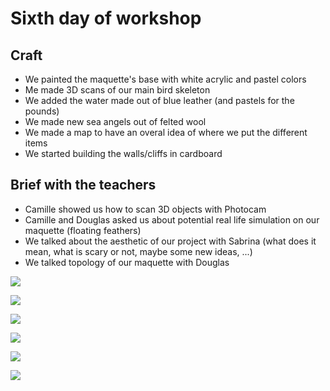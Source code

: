 # Sixth day of workshop

## Craft

- We painted the maquette's base with white acrylic and pastel colors
- Me made 3D scans of our main bird skeleton
- We added the water made out of blue leather (and pastels for the pounds)
- We made new sea angels out of felted wool
- We made a map to have an overal idea of where we put the different items
- We started building the walls/cliffs in cardboard

## Brief with the teachers

- Camille showed us how to scan 3D objects with Photocam
- Camille and Douglas asked us about potential real life simulation on our maquette (floating feathers)
- We talked about the aesthetic of our project with Sabrina (what does it mean, what is scary or not, maybe some new ideas, ...)
- We talked topology of our maquette with Douglas

![](pictures/pic_16_05_2023/maquettebase1.jpg)

![](pictures/pic_16_05_2023/basemaquette2.jpg)

![](pictures/pic_16_05_2023/mapdoodle.png)

![](pictures/pic_16_05_2023/new-sea-angels.jpg)

![](pictures/pic_16_05_2023/cliff1.jpg)

![](pictures/pic_16_05_2023/cliff2.jpg)
